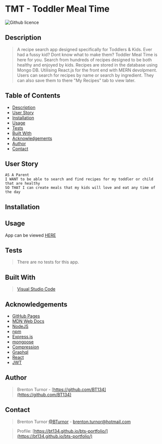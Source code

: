 # TMT - Toddler Meal Time 
![Github licence](http://img.shields.io/badge/license-MIT-blue.svg)
## Description

> A recipe search app designed specifically for Toddlers & Kids. Ever had a fussy kid? Dont know what to make them? Toddler Meal Time is here for you. Search from hundreds of recipes designed to be both healthy and enjoyed by kids. Recipes are stored in the database using Mongo DB. Utilising React.js for the front end with MERN devolpment. Users can search for recipes by name or search by ingredient. They can also save them to there "My Recipes" tab to view later. 

 ## Table of Contents 
  - [Description](#description)
  - [User Story](#user-story)
  - [Installation](#installation)
  - [Usage](#usage)
  - [Tests](#tests)
  - [Built With](#built-with)
  - [Acknowledgements](#acknowledgements)
  - [Author](#author)
  - [Contact](#contact)

## User Story
```
AS A Parent
I WANT to be able to search and find recipes for my toddler or child that are healthy 
SO THAT I can create meals that my kids will love and eat any time of the day
```

## Installation


## Usage

App can be viewed [HERE]()


## Tests

> There are no tests for this app.

## Built With

> [Visual Studio Code](https://code.visualstudio.com/)

## Acknowledgements

* [GitHub Pages](https://pages.github.com)
* [MDN Web Docs](https://developer.mozilla.org/en-US/)
* [NodeJS](https://nodejs.org/en/)
* [npm](https://www.npmjs.com/)
* [Express.js](https://expressjs.com/)
* [mongoose](https://mongoosejs.com/docs/)
* [Compression](https://www.npmjs.com/package/compression)
* [Graphql](https://graphql.org/)
* [React](https://reactjs.org/)
* [JWT](https://jwt.io/)

## Author

> Brenton Turnor - [https://github.com/BT134](https://github.com/BT134)

## Contact 

> Brenton Turnor [@BTurnor](https://twitter.com/BTurnor) - brenton.turnor@hotmail.com

> Profile: [https://bt134.github.io/bts-portfolio/](https://bt134.github.io/bts-portfolio/)
